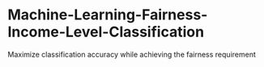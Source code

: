 # Machine-Learning-Fairness-Income-Level-Classification
Maximize classification accuracy while achieving the fairness requirement
